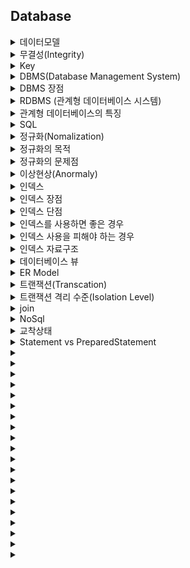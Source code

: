 ## Database
<details>
  <summary>데이터모델</summary>
  <div markdown="1">
    
  컴퓨터에 데이터를 저장하는 방식을 정의해 놓은 개념 모형이다.  
    계층형, 네트워크형, 관계형, 객체지향형이 있다.
  </div>
</details>
<details>
  <summary>무결성(Integrity)</summary>
  <br>
  <div markdown="1">
  
  **데이터의 무결성**  
      
데이터의 정확성, 일관성, 유효성이 유지되는 것을 말한다. 데이터의 무결성을 유지하는 것은 데이터베이스 관리시스템의 
    중요한 기능이며 4가지 종류의 무결성이 있다.  
      
  **1.개체 무결성**  
      
  모든 테이블이 기본키를 가져야 한다.  
      
  **2.참조 무결성**  
      
  참조 관계에 있는 두 테이블의 데이터가 항상 일관된 값을 갖도록 유지되는 것을 말한다.  
      
  **3.도메인 무결성**  
      
  테이블에 존재하는 필드의 무결성을 보장하기 위한 것으로 조건을 정의하고 입력 데이터의 유효성을 검사한다.  
   주민등록번호 필드에 알파벳이 입력되는 경우 도메인 무결성이 깨지는 경우라 볼 수 있다.  
      
  **4.무결성 규칙**  
      
  데이터의 무결성을 지키기 위한 모든 제약사항을 맒한다. 데이터베이스 전체에 공통적으로 적용되는 규칙이다.  
    
  </div>
</details>


<details>
  <summary>Key</summary>
  <br>
  <div markdown="1">
  
  **Key 의 역할**  
    1. 테이블 내의 튜플(레코드)를 식별해주는 역할  
    2. 테이블 간의 관계를 설정하고 식별하게 해주는 역할  
      
  **후보키(Candidate Key)**  
      
    테이블에서 튜플을 고유하게 식별하는 속성의 집합이다.  
    기본키가 될 수 있는 키들이다.
    PK 는 후보키 중에서 선택된다.  
    (Null 값을 포함할 수 없음)  
      
  **기본키(Primary Key)**  
      
    테이블의 모든 튜플을 고유하게 식별하는 속성 혹은 속성의 집합이다.  
    중복될 수 없다.  
    테이블에는 기본키가 하나여야 한다.  
    (Null 값을 포함할 수 없음)  
      
  **대체키(Alternate Key, 보조키)**  
      
    후보키 중 기본키로 선정되지 않는 키들을 대체키라 한다.  
      
  **외래키(Foreign Key)**  
      
    특정 테이블에 포함되어 있으면서 다른 테이블의 기본키로 지정된 키를 의미한다.  
    두 테이블 사이의 관계를 만드는 키이다.  
    다른 테이블의 기본키를 참조할 때 두 테이블 간의 상호 참조 역할을 한다.  
    (Null 값이 허용됨)  
      
    (참조 무결성을 보장하기 위한 기능)
    RESTRICTED: 레코드를 변경 또는 삭제하고자 할 때 해당 레코드를 참조하고 있는 개체가 있다면, 변경 또는 삭제 연산을 취소한다.  
    CASCADE: 레코드를 변경 또는 삭제하면, 해당 레코드를 참조하고 있는 개체도 변경 또는 삭제된다.  
    SET NULL: 레코드를 변경 또는 삭제하면, 해당 레코드를 참조하고 있는 개체의 값을 NULL로 설정한다.  
      
  **복합키(Compound Key, Composite Key)**  
      
    여러 열을 조합하여 기본키 역할을 할 수 있게 만든 키를 뜻한다.  
    특정 레코드를 고유하게 식별할 수 있는 속성이 두 개 이상 있을수 있다.  
    다른 속성과 결합 시 복합 키의 조합이 고유해진다.  
      
  **대리키(Surrogate Key)**  
      
    기본키를 인공적으로 만든 키이다.  
    대리키는 보통 정수이며 아무 의미를 갖지 않는다. (ex 시퀀스)  
    pk로 설정할 속성이 없거나 너무 복잡한 경우 사용한다.  
    
    
  </div>
</details>


<details>
  <summary>DBMS(Database Management System)</summary>
  <br>
  <div markdown="1">
  
   데이터베이스 관리시스템을 말한다.  
    사용자가 데이터에 관한 정보를 효율적이고 편리하게 구성, 복원 및 검색을 할 수 있도록 하는 
    응용프로그램의 모음을 말한다.  
    MySql, Oracle 등이 있다.
  </div>
</details>

<details>
  <summary>DBMS 장점</summary>
  <br>
  <div markdown="1">
  
 1. 데이터가 구조적으로 저장되며 중복이 제거 된다.  
  2. 입력한 데이터의 유효성을 검사하고 데이터베이스에 대한 무단 액세스를 방지한다.  
  3. 데이터의 백업 및 복구를 제공한다.  
  4. 사용자 인터페이스를 제공한다.
  </div>
</details>

<details>
  <summary>RDBMS (관계형 데이터베이스 시스템)</summary>
  <br>
  <div markdown="1">
  
 현재 가장 많이 사용되고 있는 데이터베이스의 한 종류이다.  
    행과 열로 이루어진 각각의 테이블을 고유키로 참조하여 서로 종속되는 관계를 
    표현하는 데이터베이스 구조를 관계형 데이터베이스라 한다.
  </div>
</details>

<details>
  <summary>관계형 데이터베이스의 특징</summary>
  <br>
  <div markdown="1">
  
 1. 데이터의 분류, 정렬, 탐색 속도가 빠르다.  
  2. 오랫동안 사용된 만큼 신뢰성이 높고 어떤 상황에서도 데이터의 무결성을 보장한다.  
  3. 기존의 작성된 스키마를 수정하기 어렵다.
  </div>
</details>

<details>
  <summary>SQL</summary>
  <br>
  <div markdown="1">
  
  관계형 데이터베이스에서 데이터르 다루고 관리하는데 사용하는 데이터베이스 질의언어이다.  
    DDL, DML, DCL 크게 세 가지로 나뉜다.(DQL, TCL 도 있음)  
      
  **DDL**  
    데이터 정의어로 데이터 구조를 정의하는데 사용되는 명령어들이다.  
    create, alter, drop, rename, truncate 등이 있다.  
      
  **DML**  
    데이터 조작어로 데이터를 조회하거나 조작할 때 사용되는 명령어들이다.  
    select, update, insert, delete 등이 있다.  
      
  **DCL**  
    액세스 권한 부여, 취소 등 데이터의 가시성을 제어하는데 사용되는 명령어들이다.  
    grant, revoke 등이 있다.
  </div> 
</details>

<details>
  <summary>정규화(Nomalization)</summary>
  <br>
  <div markdown="1">
  
   자료의 손실이나 불필요한 정보의 추가 없이 데이터의 일관성 확보 및 데이터의 중복을 회소화하고 
    데이터의 안정성 확보를 위해 테이블을 분할하는 작업이다.  
      
  **1정규화**  
    테이블의 컬럼이 원자값을 갖도록 테이블을 분리시킨다.  
      
  **2정규화**  
    테이블의 모든 컬럼이 완전 함수적 종속을 만족시키도록 테이블을 분리시킨다.  
    (기본키의 부분집합 키가 결정자가 되어서는 안된다는 의미이다.)  
      
  **3정규화**  
   2정규화가 진행된 테이블에서 이행적 종속관계를 없애기 위해 테이블을 분리 시킨다.  
    **이행적 종속** : a->b , b->c, a->c 인 관계 ( b->c 를 별도의 테이블로 분리)
  </div>
</details>

<details>
  <summary>정규화의 목적</summary>
  <br>
  <div markdown="1">
  
 1.저장 공간 최소화  
  2. 데이터 무결성 유지  
  3. 이상 현상 제거
  </div>
</details>

<details>
  <summary>정규화의 문제점</summary>
  <br>
  <div markdown="1">
  
   릴레이션 분해로 인해 릴레이션 간의 join 연산이 많아진다.  
    이로 인해 응답 시간이 느려질 수 있다.
  </div>
</details>

<details>
  <summary>이상현상(Anormaly)</summary>
  <br>
  <div markdown="1">
  
   **1. 삽입이상**  
      
    불필요한 데이터를 추가해야만 삽입이 가능한 상황  
      
  **2. 갱신이상**  
      
    중복된 데이터 중 일부만 수정되어 데이터 모순이 일어나는 상황  
      
  **3. 삭제이상**  
      
    어떤 데이터를 삭제할 때 다른 필요한 데이터까지 삭제되는 상황
  </div>
</details>

<details>
  <summary>인덱스</summary>
  <br>
  <div markdown="1">
  
   인덱스는 데이터베이스 테이블에 대한 검색 성능을 높여주는 자료구조이다.  
    특정 컬럼에 인덱스를 생성하면 해당 컬럼의 데이터들을 정렬하여 별도의 메모리 공간에 
    데이터의 물리적 주소와 함께 저장된다.  
    이를 통해 인덱스에 저장된 물리적 주소로가서 데이터를 가져오는 방식으로 검색 속도를 향상시킨다.
  </div>
</details>

<details>
  <summary>인덱스 장점</summary>
  <br>
  <div markdown="1">
  
   인덱스의 가장 큰 특징은 데이터들이 정렬되어 있다는 것이다.  
    이를 통해 조건 검색 영역에서 강점이 나타난다.  
      
  **1.조건 검색 where 절의 효율성**  
    -> 이미 정렬되어 있기 때문에 풀스캔을 하지 않고 해당 조건을 빠르게 검색 가능하다.  
      
  **2. 정렬 order by 절의 효율성**  
    -> 이미 정렬되어 있기 때문에 order by 에 의한 sort 과정을 생략할 수 있다.  
      
  **3. MIN, MAX 의 효율적인 처리**  
    -> 풀스캔을 하지 않고 양 끝 데이터만 가져오면 최대, 최소 값을 구할 수 있다.
  </div>
</details>

<details>
  <summary>인덱스 단점</summary>
  <br>
  <div markdown="1">
  
 가장 큰 문제점은 정렬을 계속 유지해야 한다는 것이다.  
      
  insert, update, delete 시 테이블 내에 있는 데이터들을 재정렬해야 한다.  
  인덱스 테이블, 원본 테이블 두 테이블을 모두 수정해야한다.  
      
  인덱스 사용을 위해서는 10% 정도의 추가적인 저장공간이 필요하다.
  </div>
</details>

<details>
  <summary>인덱스를 사용하면 좋은 경우</summary>
  <br>
  <div markdown="1">
  
  1. 전체 데이터 중 10~15% 이하의 데이터를 처리하는 경우  
  2. where 절에서 자주 사용되는 column  
  3. 외래키가 사용되는 column  
  4. join에 자주 사용되는 column
  </div>
</details>

<details>
  <summary>인덱스 사용을 피해야 하는 경우</summary>
  <br>
  <div markdown="1">
  
  1. data 중복도가 높은 column  
  2. DML 이 자주 일어나는 column  
    ->insert : 블로킹 발생, delete : 삭제가 아닌 사용안됨 표시 (인덱스 테이블과 원본 테이블의 불일치)
  </div>
</details>

<details>
  <summary>인덱스 자료구조</summary>
  <br>
  <div markdown="1">
  
  **B*Tree**  
      
    일반적으로 사용되는 인덱스 알고리즘은 B-Tree 알고리즘이다.  
    컬럼의 값을 변경하지 않고 원래의 값을 이용해 인덱싱하는 방식이다.  
      
  **Hash**  
      
    컬럼의 값으로 해시 값을 계산해서 인덱싱하는 방식이다.  
    O(1) 의 검색속도를 가지지만 기존의 값을 변경해서 인덱싱하기 때문에 문자열의 전방일치 같이 
    값의 일부분으로 검색하는 것이 불가능하다.  
      
  **B Tree vs Hash**  
      
    단순히 데이터에 대한 접근 속도는 Hash 가 빠르지만 select 쿼리의 연산에는 부등호 연산도 포함된다.  
    Hash 의 경우 등호 연산에 특화되어 있기 때문에 데이터베이스의 자료구조로는 적합하지 않다.  
    
  </div>
</details>

<details>
  <summary>데이터베이스 뷰</summary>
  <br>
  <div markdown="1">
  
  허용된 데이터를 제한적으로 보여주기 위해 하나 이상의 테이블에서 유도한 가상 테이블이다.  
      
  **장점**  
    1. 뷰의 데이터가 저장되는 물리적 위치가 없으므로 리소스를 낭비하지 않고 테이블 출력이 가능하다.  
    2. 삽입, 수정, 삭제 같은 명령어를 허용하지 않기 때문에 데이터 엑세스가 자동으로 제한된다.  
      
  **단점**  
    1. 해당 뷰와 관련된 테이블을 삭제할 경우 뷰도 영향을 받는다.  
    2. 큰 테이블에 대해 뷰를 만들 때 더 많은 메모리가 사용된다.  
    
  </div>
</details>

<details>
  <summary>ER Model</summary>
  <br>
  <div markdown="1">
  
  개념적 데이터 모델의 가장 대표적인 모델이다.  
    개체, 속성 이들간의 관계를 통해 개념 세계의 정보 구조를 표현한다.  
      
    **1. 개체(Entity)**  
      
    개체는 현실 세계에 존재하는 실체를 의미하며 하나 이상의 속성으로 구성된다.  
      
    **2. 개체 타입(Entity Type)**  
      
    같은 특성을 갖고있는 개체들의 집합이다.  
      
    **3. 개체 집합(Entity Set)**  
      
    특정 유형을 갖는 개체들의 집합이다.  
      
    **4. 관계**  
      
    여러 개체들간의 연관성이다.  
      
    **5. 관계 타입**  
      
    같은 관계들의 집합, 개체 타입들간의 연관성이다.  
      
    **6. 차수 **  
      
    관계에 참여하는 개체 타입들의 개수이다. N항 관계라 표현한다.  
      
    **7. 카디널리티**  
      
    관계에 참여하는 개체의 개수이다.  
      
    **8. 속성**  
      
    개체 또는 관계에 대한 특성이나 상태를 기술하는 데이터 항목이다.  
    
  </div>
</details>

<details>
  <summary>트랜잭션(Transcation)</summary>
  <br>
  <div markdown="1">
  
  데이터베이스의 상태를 변화시키기 위해 수행하는 작업의 단위이다.  
      
    ex)  
    a가 b에게 만원을 송금하는 경우,  
    a 계좌에서 만원을 차감, b 계좌에서 만원을 증가시키는 두 개의 update 쿼리가 실행된다.  
    두 작업 모두 완료되어야 송금이라는 작업이 성공적으로 완료된 것이다.  
    두 개의 update 쿼리를 하나의 트랜잭션으로 관리한다.  
      
  **트랜잭션의 상태**  
      
  **1.Active** : 트랜잭션이 실행중인 상태  
  **2.Faild** : 트랜잭션이 실패한 상태  
    **3.Partially Committed** : Commit 명령이 도착한 상태  
    **4.Comitted** : Commit 이 완료된 상태  
    **5.Aborted** : 트랜잭션 취소 후, 이전 상태로 돌아간 상태  
      
  **트랜잭션의 특징 ACID**  
      
    **1.원자성(Atomicity)  
      
    트랜잭션 연산이 데이터베이스에 모두 반영되거나, 모두 반영되지 않아야한다.  
      
    **2.일관성(Consistency)**  
      
    트랜잭션의 처리 결과는 항상 데이터베이스의 일관성을 보장해야 한다.  
      
    **3.독립성(Isolation)**  
      
    트랜잭션이 수행되고 있을 때, 다른 트랜잭션의 연산 작업이 기존 트랜잭션의 작업에 영향을 주지 못해야 한다.  
      
    **4.지속성(Durability)**  
      
    트랜잭션이 성공적으로 완료되면, 그 결과는 영구적으로 데이터베이스에 반영되어야 한다.
  </div>
</details>

<details>
  <summary>트랜잭션 격리 수준(Isolation Level)</summary>
  <br>
  <div markdown="1">
  
  Lock 을 통해 트랜잭션의 독립성을 보장하는데 무조건적인 Lock 은 데이터베이스의 성능을 저하시킬 수 있다.  
    그렇기 때문에 Lock 의 범위를 조절해야 하는데 이 때의 범위를 격리 수준이라 한다.  
      
  **1. level 0 (Read Uncommitted)**  
      
  select 쿼리가 수행되는 동안 해당 데이터에 **shared lock 이 걸리지 않는다.**  
    트랜잭션이 처리 중이거나, 아직 커밋되지 않은 데이터를 다른 트랜잭션이 읽는 것을 허용한다.  
    -> 일관성 유지가 불가능하다. Dirty Read 발생  
      
  **2. level 1 (Read Committed)**  
      
  select 쿼리가 수행되는 동안 해당 데이터에 **shared lock 이 걸린다.**  
    트랜잭션이 수행되는 동안 다른 트랜잭션이 접근할 수 없어 대기하게 된다.  
    커밋이 이루어진 트랜잭션만 조회가 가능하다.  
    Oracle, Sql server 의 default isolation level  
    -> Non-Repeatable Read 발생
      
  **3. level 2 (Repeatable Read)**  
      
  트랜잭션이 완료될 때까지 select 쿼리가 사용하는 **모든 데이터에 shared lock 이 걸린다.**  
    트랜잭션이 범위 내에서 조회한 데이터가 항상 동일함을 보장한다.  
    다른 사용자는 트랜잭션 영역에 해당되는 데이터에 대한 **수정**이 불가능하다.  
    Mysql 의 default  
    -> Phantom Read 발생  
      
  **4. level 3 (Serializable)**  
      
  트랜잭션이 완료될 때까지 select 쿼리가 사용하는 **모든 데이터에 shared lock 이 걸린다.**  
    완벽한 읽기 일관성 모드를 제공한다.  
    다른 사용자는 트랜잭션 영역에 해당되는 데이터에 대한 **수정 및 입력**이 불가능하다.
      
      
  ** 낮은 단계의 격리 수준을 적용할 때 발생하는 현상**  
      
  **Dirty Read**  
      
  완료되지 않은 트랜잭션에 의한 변경사항을 보게되는 경우  
      
  **Non-Repeatable Read**  
      
  한 트랜잭션 내에서 동일한 두 쿼리의 결과가 다르게 나타나는 경우  
      
  **Phantom Read**  
      
  한 트랜잭션 안에서 일정 범위의 레코드를 두 번 이상 읽었을때, 없던 레코드가 나타나는 현상
  </div>
</details>

<details>
  <summary>join</summary>
  <br>
  <div markdown="1">
  
  2개 이상의 테이블에서 조건에 맞는 데이터를 추출하기 위해 사용하는 명령어이다.  
    **Inner Join** : 2개 이상의 테이블에서 교집합만 추출  
    **Left Join** : 2개 이상의 테이블에서 from 에 해당하는 부분을 추출  
    **Right Join** : 2개 이상의 테이블에서 from 과 join 하는 테이블에 해당하는 부분을 추출  
    **Outer Join** : Full Join 이라고도 불린다. 2개 이상의 테이블에서 합집합을 추출  
      
  Inner) SELECT user.name, course.name FROM user INNER JOIN course ON user.course=course.id;  
  Left) SELECT user.name, course.name FROM user LEFT JOIN course ON user.course=course.id;  
  Right) SELECT user.name, course.name FROM user RIGHT JOIN course ON user.course=course.id;  
  Outer) SELECT user.name, course.name FROM user OUTER JOIN course ON user.course=course.id;  
  </div>
</details>

<details>
  <summary>NoSql</summary>
  <br>
  <div markdown="1">
  
  관계형 데이터 모델을 지양하며 대량의 분산된 데이터를 저장하고 조회하는데 특화되었으며 스키마 없이 사용 가능하거나 
    느슨한 스키마를 제공하는 저장소를 말한다.  
    분산형 구조를 통해 여러 대의 서버에 분산 저장이 가능하다.  
      
  **특징**  
      
  1. 스키마가 없다.  
  2. join 이 불가능하다.  
  3. 트랜잭션을 지원하지 않는다.  
  4. 분산처리(수평적 확장)의 기능을 쉽게 제공한다.  
      
  **저장 방식에 따른 NoSql 분류**  
      
  **1.key-value model**  
      
  ex) Redis  
    가장 기본적인 형태의 NoSql 이며 키 하나로 데이터 하나를 저장하고 조회할 수 있는 단일 키-값 구조를 가지고 있다.  
    단순한 저장구조로 인해 복잡한 조회 연산을 지원하지 않으며 고속 읽기와 쓰기에 최적화된 경우가 많다.  
      
  **2.document model**  
      
  ex)MongoDB  
    key-value 모델을 개념적으로 확장한 구조이며 하나의 키에 하나의 구조화된 문서를 저장하고 조회한다.  
    저장된 문서를 컬렉션으로 관리하며 문서 ID 에 대한 인덱스를 사용하여 O(1) 시간 안에 문서를 조회할 수 있다.  
    읽기와 쓰기의 비율이 7:3 정도일 때 최고의 성능을 보인다.  
      
  **3.column model**  
      
  ex) 구글의 빅테이블  
    하나의 키에 여러 개의 컬럼 이름과 컬럼 값의 쌍으로 이루어진 데이터를 저장하고 조회한다.  
    모든 컬럼은 항상 타임스탬프 값과 함께 저장된다.  
    대부분 쓰기에 더 특화되어 있다.
  </div>
</details>

<details>
  <summary>교착상태</summary>
  <br>
  <div markdown="1">
  
 두 개 이상의 트랜잭션이 특정 자원의 락을 획득한 채 다른 트랜잭션이 소유하고 있는 락을 요구하는 경우의 발생한다.  
    아무리 기다려도 상태가 변경되지 않는 경우를 교착상태라 한다.  
      
  **교착 상태를 줄이는 방법**  
      
  **1. 트랜잭션을 자주 커밋한다.**  
  **2. 정해진 순서로 테이블에 접근한다. **  
  **3. 읽기 잠금 획득의 사용을 피한다. **
  </div>
</details>

<details>
  <summary>Statement vs PreparedStatement</summary>
  <br>
  <div markdown="1">
  
   속도면에서 PreparedStatement 가 더 빠르다. 쿼리를 수행하기 전에 이미 쿼리가 컴파일 되어 있으며, 반복 수행의 경우 
    프리 컴파일된 쿼리를 사용하기 때문이다.  
      
  Statement 는 보통 정적 쿼리에 사용되고 PreparedStatement 는 동적 쿼리에 사용된다.  
    PreparedStatement 가 파싱 타임을 줄여주지만 동적 쿼리를 사용하는데 따르는 성능 저하는 있다.
  </div>
</details>

<details>
  <summary></summary>
  <br>
  <div markdown="1">
  
    
  </div>
</details>

<details>
  <summary></summary>
  <br>
  <div markdown="1">
  
    
  </div>
</details>

<details>
  <summary></summary>
  <br>
  <div markdown="1">
  
    
  </div>
</details>

<details>
  <summary></summary>
  <br>
  <div markdown="1">
  
    
  </div>
</details>

<details>
  <summary></summary>
  <br>
  <div markdown="1">
  
    
  </div>
</details>

<details>
  <summary></summary>
  <br>
  <div markdown="1">
  
    
  </div>
</details>

<details>
  <summary></summary>
  <br>
  <div markdown="1">
  
    
  </div>
</details>

<details>
  <summary></summary>
  <br>
  <div markdown="1">
  
    
  </div>
</details>

<details>
  <summary></summary>
  <br>
  <div markdown="1">
  
    
  </div>
</details>

<details>
  <summary></summary>
  <br>
  <div markdown="1">
  
    
  </div>
</details>

<details>
  <summary></summary>
  <br>
  <div markdown="1">
  
    
  </div>
</details>

<details>
  <summary></summary>
  <br>
  <div markdown="1">
  
    
  </div>
</details>

<details>
  <summary></summary>
  <br>
  <div markdown="1">
  
    
  </div>
</details>

<details>
  <summary></summary>
  <br>
  <div markdown="1">
  
    
  </div>
</details>

<details>
  <summary></summary>
  <br>
  <div markdown="1">
  
    
  </div>
</details>

<details>
  <summary></summary>
  <br>
  <div markdown="1">
  
    
  </div>
</details>

<details>
  <summary></summary>
  <br>
  <div markdown="1">
  
    
  </div>
</details>

<details>
  <summary></summary>
  <br>
  <div markdown="1">
  
    
  </div>
</details>

<details>
  <summary></summary>
  <br>
  <div markdown="1">
  
    
  </div>
</details>

<details>
  <summary></summary>
  <br>
  <div markdown="1">
  
    
  </div>
</details>

